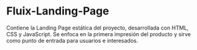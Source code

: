 # Fluix-Landing-Page
Contiene la Landing Page estática del proyecto, desarrollada con HTML, CSS y JavaScript. Se enfoca en la primera impresión del producto y sirve como punto de entrada para usuarios e interesados.
